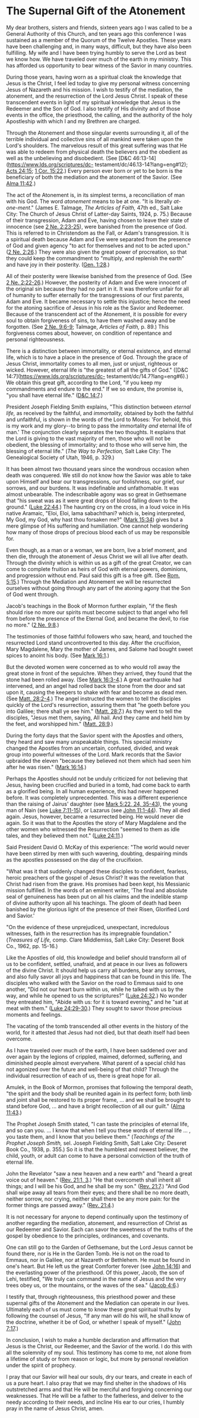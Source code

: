 # The Supernal Gift of the Atonement

My dear brothers, sisters and friends, sixteen years ago I was called to be a
General Authority of this Church, and ten years ago this conference I was
sustained as a member of the Quorum of the Twelve Apostles. These years have
been challenging and, in many ways, difficult, but they have also been
fulfilling. My wife and I have been trying humbly to serve the Lord as best we
know how. We have traveled over much of the earth in my ministry. This has
afforded us opportunity to bear witness of the Savior in many countries.

During those years, having worn as a spiritual cloak the knowledge that Jesus
is the Christ, I feel led today to give my personal witness concerning Jesus
of Nazareth and his mission. I wish to testify of the mediation, the
atonement, and the resurrection of the Lord Jesus Christ. I speak of these
transcendent events in light of my spiritual knowledge that Jesus is the
Redeemer and the Son of God. I also testify of His divinity and of those
events in the office, the priesthood, the calling, and the authority of the
holy Apostleship with which I and my Brethren are charged.

Through the Atonement and those singular events surrounding it, all of the
terrible individual and collective sins of all mankind were taken upon the
Lord's shoulders. The marvelous result of this great suffering was that He was
able to redeem from physical death the believers and the obedient as well as
the unbelieving and disobedient. (See [D&amp;C
46:13-14](https://www.lds.org/scriptures/dc-
testament/dc/46.13-14?lang=eng#12); [Acts
24:15](https://www.lds.org/scriptures/nt/acts/24.15?lang=eng#14); [1 Cor.
15:22](https://www.lds.org/scriptures/nt/1-cor/15.22?lang=eng#21).) Every
person ever born or yet to be born is the beneficiary of both the mediation
and the atonement of the Savior. (See [Alma
11:42](https://www.lds.org/scriptures/bofm/alma/11.42?lang=eng#41).)

The act of the Atonement is, in its simplest terms, a reconciliation of man
with his God. The word _atonement_ means to be at one. "It is literally _at-
one-ment_." (James E. Talmage, _The Articles of Faith,_ 47th ed., Salt Lake
City: The Church of Jesus Christ of Latter-day Saints, 1924, p. 75.) Because
of their transgression, Adam and Eve, having chosen to leave their state of
innocence (see [2 Ne.
2:23-25](https://www.lds.org/scriptures/bofm/2-ne/2.23-25?lang=eng#22)), were
banished from the presence of God. This is referred to in Christendom as the
Fall, or Adam's transgression. It is a spiritual death because Adam and Eve
were separated from the presence of God and given agency "to act for
themselves and not to be acted upon." ([2 Ne.
2:26](https://www.lds.org/scriptures/bofm/2-ne/2.26?lang=eng#25).) They were
also given the great power of procreation, so that they could keep the
commandment to "multiply, and replenish the earth" and have joy in their
posterity. ([Gen.
1:28](https://www.lds.org/scriptures/ot/gen/1.28?lang=eng#27).)

All of their posterity were likewise banished from the presence of God. (See
[2 Ne.
2:22-26](https://www.lds.org/scriptures/bofm/2-ne/2.22-26?lang=eng#21).)
However, the posterity of Adam and Eve were innocent of the original sin
because they had no part in it. It was therefore unfair for all of humanity to
suffer eternally for the transgressions of our first parents, Adam and Eve. It
became necessary to settle this injustice; hence the need for the atoning
sacrifice of Jesus in his role as the Savior and Redeemer. Because of the
transcendent act of the Atonement, it is possible for every soul to obtain
forgiveness of sins, to have them washed away and be forgotten. (See [2 Ne.
9:6-9](https://www.lds.org/scriptures/bofm/2-ne/9.6-9?lang=eng#5); Talmage,
_Articles of Faith,_ p. 89.) This forgiveness comes about, however, on
condition of repentance and personal righteousness.

There is a distinction between immortality, or eternal existence, and eternal
life, which is to have a place in the presence of God. Through the grace of
Jesus Christ, immortality comes to all men, just or unjust, righteous or
wicked. However, eternal life is "the greatest of all the gifts of God."
([D&amp;C 14:7](https://www.lds.org/scriptures/dc-
testament/dc/14.7?lang=eng#6).) We obtain this great gift, according to the
Lord, "if you keep my commandments and endure to the end." If we so endure,
the promise is, "you shall have eternal life." ([D&amp;C
14:7](https://www.lds.org/scriptures/dc-testament/dc/14.7?lang=eng#6).)

President Joseph Fielding Smith explains, "This distinction between _eternal
life,_ as received by the faithful, and _immortality,_ obtained by both the
faithful and unfaithful, is shown in the words of the Lord to Moses: 'For
behold, this is my work and my glory--to bring to pass the immortality _and_
eternal life of man.' The conjunction clearly separates the two thoughts. It
explains that the Lord is giving to the vast majority of men, those who will
not be obedient, the blessing of immortality; and to those who will serve him,
the blessing of eternal life." (_The Way to Perfection,_ Salt Lake City: The
Genealogical Society of Utah, 1946, p. 329.)

It has been almost two thousand years since the wondrous occasion when death
was conquered. We still do not know how the Savior was able to take upon
Himself and bear our transgressions, our foolishness, our grief, our sorrows,
and our burdens. It was indefinable and unfathomable. It was almost
unbearable. The indescribable agony was so great in Gethsemane that "his sweat
was as it were great drops of blood falling down to the ground." ([Luke
22:44](https://www.lds.org/scriptures/nt/luke/22.44?lang=eng#43).) The
haunting cry on the cross, in a loud voice in His native Aramaic, "Eloi, Eloi,
lama sabachthani? which is, being interpreted, My God, my God, why hast thou
forsaken me?" ([Mark
15:34](https://www.lds.org/scriptures/nt/mark/15.34?lang=eng#33)) gives but a
mere glimpse of His suffering and humiliation. One cannot help wondering how
many of those drops of precious blood each of us may be responsible for.

Even though, as a man or a woman, we are born, live a brief moment, and then
die, through the atonement of Jesus Christ we will all live after death.
Through the divinity which is within us as a gift of the great Creator, we can
come to complete fruition as heirs of God with eternal powers, dominions, and
progression without end. Paul said this gift is a free gift. (See [Rom.
5:15](https://www.lds.org/scriptures/nt/rom/5.15?lang=eng#14).) Through the
Mediation and Atonement we will be resurrected ourselves without going through
any part of the atoning agony that the Son of God went through.

Jacob's teachings in the Book of Mormon further explain, "if the flesh should
rise no more our spirits must become subject to that angel who fell from
before the presence of the Eternal God, and became the devil, to rise no
more." ([2 Ne. 9:8](https://www.lds.org/scriptures/bofm/2-ne/9.8?lang=eng#7).)

The testimonies of those faithful followers who saw, heard, and touched the
resurrected Lord stand uncontroverted to this day. After the crucifixion, Mary
Magdalene, Mary the mother of James, and Salome had bought sweet spices to
anoint his body. (See [Mark
16:1](https://www.lds.org/scriptures/nt/mark/16.1?lang=eng#0).)

But the devoted women were concerned as to who would roll away the great stone
in front of the sepulchre. When they arrived, they found that the stone had
been rolled away. (See [Mark
16:3-4](https://www.lds.org/scriptures/nt/mark/16.3-4?lang=eng#2).) A great
earthquake had intervened, and an angel had rolled back the stone from the
door and sat upon it, causing the keepers to shake with fear and become as
dead men. (See [Matt.
28:2-4](https://www.lds.org/scriptures/nt/matt/28.2-4?lang=eng#1).) The angel
instructed the women to tell the disciples quickly of the Lord's resurrection,
assuring them that "he goeth before you into Galilee; there shall ye see him."
([Matt. 28:7](https://www.lds.org/scriptures/nt/matt/28.7?lang=eng#6).) As
they went to tell the disciples, "Jesus met them, saying, All hail. And they
came and held him by the feet, and worshipped him." ([Matt.
28:9](https://www.lds.org/scriptures/nt/matt/28.9?lang=eng#8).)

During the forty days that the Savior spent with the Apostles and others, they
heard and saw many unspeakable things. This special ministry changed the
Apostles from an uncertain, confused, divided, and weak group into powerful
witnesses of the Lord. Mark records that the Savior upbraided the eleven
"because they believed not them which had seen him after he was risen." ([Mark
16:14](https://www.lds.org/scriptures/nt/mark/16.14?lang=eng#13).)

Perhaps the Apostles should not be unduly criticized for not believing that
Jesus, having been crucified and buried in a tomb, had come back to earth as a
glorified being. In all human experience, this had never happened before. It
was completely unprecedented. This was a different experience than the raising
of Jairus' daughter (see [Mark 5:22, 24,
35-43](https://www.lds.org/scriptures/nt/mark/5.22%2C24%2C35-43?lang=eng#21)),
the young man of Nain (see [Luke
7:11-15](https://www.lds.org/scriptures/nt/luke/7.11-15?lang=eng#10)), or
Lazarus (see [John
11:1-44](https://www.lds.org/scriptures/nt/john/11.1-44?lang=eng#0)). They all
died again. Jesus, however, became a resurrected being. He would never die
again. So it was that to the Apostles the story of Mary Magdalene and the
other women who witnessed the Resurrection "seemed to them as idle tales, and
they believed them not." ([Luke
24:11](https://www.lds.org/scriptures/nt/luke/24.11?lang=eng#10).)

Said President David O. McKay of this experience: "The world would never have
been stirred by men with such wavering, doubting, despairing minds as the
apostles possessed on the day of the crucifixion.

"What was it that suddenly changed these disciples to confident, fearless,
heroic preachers of the gospel of Jesus Christ? It was the revelation that
Christ had risen from the grave. His promises had been kept, his Messianic
mission fulfilled. In the words of an eminent writer, 'The final and absolute
seal of genuineness has been put on all his claims and the indelible stamp of
divine authority upon all his teachings. The gloom of death had been banished
by the glorious light of the presence of their Risen, Glorified Lord and
Savior.'

"On the evidence of these unprejudiced, unexpectant, incredulous witnesses,
faith in the resurrection has its impregnable foundation." (_Treasures of
Life,_ comp. Clare Middlemiss, Salt Lake City: Deseret Book Co., 1962, pp.
15-16.)

Like the Apostles of old, this knowledge and belief should transform all of us
to be confident, settled, unafraid, and at peace in our lives as followers of
the divine Christ. It should help us carry all burdens, bear any sorrows, and
also fully savor all joys and happiness that can be found in this life. The
disciples who walked with the Savior on the road to Emmaus said to one
another, "Did not our heart burn within us, while he talked with us by the
way, and while he opened to us the scriptures?" ([Luke
24:32](https://www.lds.org/scriptures/nt/luke/24.32?lang=eng#31).) No wonder
they entreated him, "Abide with us: for it is toward evening," and he "sat at
meat with them." ([Luke
24:29-30](https://www.lds.org/scriptures/nt/luke/24.29-30?lang=eng#28).) They
sought to savor those precious moments and feelings.

The vacating of the tomb transcended all other events in the history of the
world, for it attested that Jesus had not died, but that death itself had been
overcome.

As I have traveled over much of the earth, I have been saddened over and over
again by the legions of crippled, maimed, deformed, suffering, and diminished
people almost everywhere. What parent of a special child has not agonized over
the future and well-being of that child? Through the individual resurrection
of each of us, there is great hope for all.

Amulek, in the Book of Mormon, promises that following the temporal death,
"the spirit and the body shall be reunited again in its perfect form; both
limb and joint shall be restored to its proper frame, ... and we shall be
brought to stand before God, ... and have a bright recollection of all our
guilt." ([Alma
11:43](https://www.lds.org/scriptures/bofm/alma/11.43?lang=eng#42).)

The Prophet Joseph Smith stated, "I can taste the principles of eternal life,
and so can you. ... I know that when I tell you these words of eternal life ... ,
you taste them, and I know that you believe them." (_Teachings of the Prophet
Joseph Smith,_ sel. Joseph Fielding Smith, Salt Lake City: Deseret Book Co.,
1938, p. 355.) So it is that the humblest and newest believer, the child,
youth, or adult can come to have a personal conviction of the truth of eternal
life.

John the Revelator "saw a new heaven and a new earth" and "heard a great voice
out of heaven." ([Rev. 21:1,
3](https://www.lds.org/scriptures/nt/rev/21.1%2C3?lang=eng#0).) "He that
overcometh shall inherit all things; and I will be his God, and he shall be my
son." ([Rev. 21:7](https://www.lds.org/scriptures/nt/rev/21.7?lang=eng#6).)
"And God shall wipe away all tears from their eyes; and there shall be no more
death, neither sorrow, nor crying, neither shall there be any more pain: for
the former things are passed away." ([Rev.
21:4](https://www.lds.org/scriptures/nt/rev/21.4?lang=eng#3).)

It is not necessary for anyone to depend continually upon the testimony of
another regarding the mediation, atonement, and resurrection of Christ as our
Redeemer and Savior. Each can savor the sweetness of the truths of the gospel
by obedience to the principles, ordinances, and covenants.

One can still go to the Garden of Gethsemane, but the Lord Jesus cannot be
found there, nor is He in the Garden Tomb. He is not on the road to Emmaus,
nor in Galilee, nor at Nazareth or Bethlehem. He must be found in one's heart.
But He left us the great Comforter forever (see [John
14:16](https://www.lds.org/scriptures/nt/john/14.16?lang=eng#15)) and the
everlasting power of the priesthood. Of this power, Jacob, the son of Lehi,
testified, "We truly can command in the name of Jesus and the very trees obey
us, or the mountains, or the waves of the sea." ([Jacob
4:6](https://www.lds.org/scriptures/bofm/jacob/4.6?lang=eng#5).)

I testify that, through righteousness, this priesthood power and these
supernal gifts of the Atonement and the Mediation can operate in our lives.
Ultimately each of us must come to know these great spiritual truths by
following the counsel of Jesus, "If any man will do his will, he shall know of
the doctrine, whether it be of God, or whether I speak of myself." ([John
7:17](https://www.lds.org/scriptures/nt/john/7.17?lang=eng#16).)

In conclusion, I wish to make a humble declaration and affirmation that Jesus
is the Christ, our Redeemer, and the Savior of the world. I do this with all
the solemnity of my soul. This testimony has come to me, not alone from a
lifetime of study or from reason or logic, but more by personal revelation
under the spirit of prophecy.

I pray that our Savior will heal our souls, dry our tears, and create in each
of us a pure heart. I also pray that we may find shelter in the shadows of His
outstretched arms and that He will be merciful and forgiving concerning our
weaknesses. That He will be a father to the fatherless, and deliver to the
needy according to their needs, and incline His ear to our cries, I humbly
pray in the name of Jesus Christ, amen.

